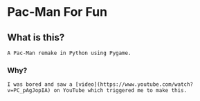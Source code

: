 # Pac-Man For Fun

## What is this?
    A Pac-Man remake in Python using Pygame.

### Why?
    I was bored and saw a [video](https://www.youtube.com/watch?v=PC_pAgJopIA) on YouTube which triggered me to make this.